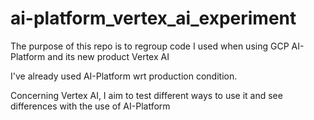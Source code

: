 # ai-platform_vertex_ai_experiment
The purpose of this repo is to regroup code I used when using GCP AI-Platform and its new product Vertex AI

I've already used AI-Platform wrt production condition.

Concerning Vertex AI, I aim to test different ways to use it and see differences with the use of AI-Platform


